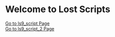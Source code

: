 <!DOCTYPE html>
<html lang="en">
<head>
    <meta charset="UTF-8">
    <title>Lost Scripts Main Page</title>
    <link rel="stylesheet" href="styles.css">
    <script src="script.js" defer></script>
</head>
<body>
    <h1>Welcome to Lost Scripts</h1>
    <a href="../../ls9_script/index.htm">Go to ls9_script Page</a><br>
    <a href="../../ls9_script_2/index.htm">Go to ls9_script_2 Page</a>
</body>
</html>
